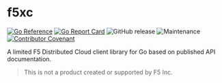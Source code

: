 # f5xc

[![Go Reference](https://pkg.go.dev/badge/github.com/memes/f5xc.svg)](https://pkg.go.dev/github.com/memes/f5xc)
[![Go Report Card](https://goreportcard.com/badge/github.com/memes/f5xc)](https://goreportcard.com/report/github.com/memes/f5xc)
![GitHub release](https://img.shields.io/github/v/release/memes/f5xc?sort=semver)
![Maintenance](https://img.shields.io/maintenance/yes/2024)
[![Contributor Covenant](https://img.shields.io/badge/Contributor%20Covenant-2.1-4baaaa.svg)](CODE_OF_CONDUCT.md)

A limited F5 Distributed Cloud client library for Go based on published API documentation.

> This is not a product created or supported by F5 Inc.

